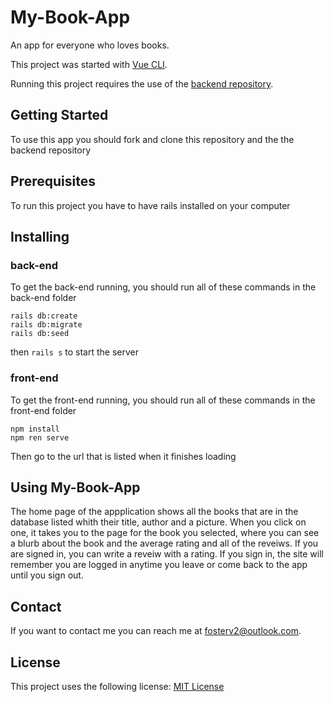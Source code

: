 # My-Book-App

An app for everyone who loves books.

This project was started with [Vue CLI](https://cli.vuejs.org/).

Running this project requires the use of the [backend repository](https://github.com/fosterv2/book-app-backend).

## Getting Started

To use this app you should fork and clone this repository and the the backend repository

## Prerequisites

To run this project you have to have rails installed on your computer

## Installing

### back-end

To get the back-end running, you should run all of these commands in the back-end folder

```
rails db:create
rails db:migrate
rails db:seed
```
then `rails s` to start the server

### front-end

To get the front-end running, you should run all of these commands in the front-end folder

```
npm install
npm ren serve
```
Then go to the url that is listed when it finishes loading

## Using My-Book-App

The home page of the appplication shows all the books that are in the database listed whith their title, author and a picture. When you click on one, it takes you to the page for the book you selected, where you can see a blurb about the book and the average rating and all of the reveiws. If you are signed in, you can write a reveiw with a rating. If you sign in, the site will remember you are logged in anytime you leave or come back to the app until you sign out.

## Contact

If you want to contact me you can reach me at fosterv2@outlook.com.

## License

This project uses the following license: [MIT License](https://choosealicense.com/licenses/mit/)
